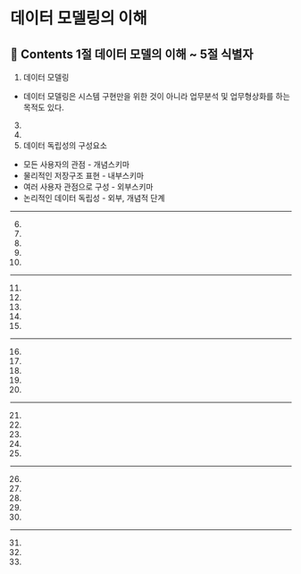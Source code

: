 # 데이터 모델링의 이해

**:book: Contents 1절 데이터 모델의 이해 ~ 5절 식별자**
---
1. 데이터 모델링
  * 데이터 모델링은 시스템 구현만을 위한 것이 아니라 업무분석 및 업무형상화를 하는 목적도 있다.
3.
4.
5. 데이터 독립성의 구성요소
  * 모든 사용자의 관점 - 개념스키마
  * 물리적인 저장구조 표현 - 내부스키마
  * 여러 사용자 관점으로 구성 - 외부스키마
  * 논리적인 데이터 독립성 - 외부, 개념적 단계
---
6.
7.
8.
9.
10.
---
11.
12.
13.
14.
15.
---
16.
17.
18.
19.
20.
---
21.
22.
23.
24.
25.
---
26.
27.
28.
29.
30.
---
31.
32.
33.
